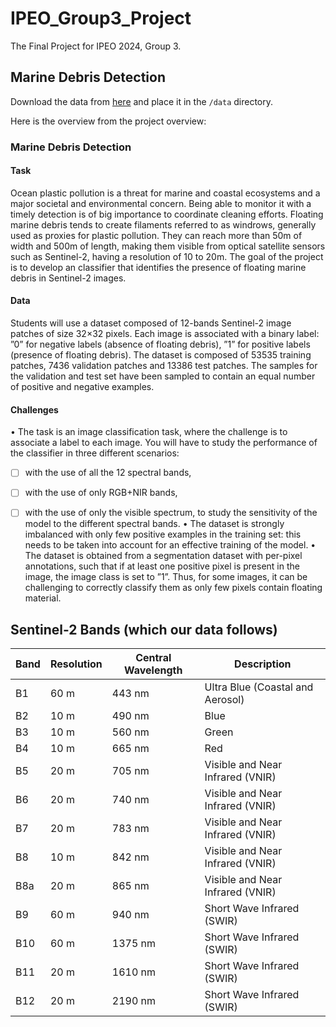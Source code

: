 # IPEO_Group3_Project
The Final Project for IPEO 2024, Group 3. 

## Marine Debris Detection

Download the data from [here](https://enacshare.epfl.ch/bY2wS5TcA4CefGks7NtXg) and place it in the `/data` directory.

Here is the overview from the project overview:

### Marine Debris Detection

#### Task 
Ocean plastic pollution is a threat for marine and coastal ecosystems and a major societal and environmental concern. Being able to monitor it with a timely detection is of big importance to coordinate cleaning efforts. Floating marine debris tends to create filaments referred to as windrows, generally used as proxies for plastic pollution. They can reach more than 50m of width and 500m of length, making them visible from optical satellite sensors such as Sentinel-2, having a resolution of 10 to 20m. The goal of the project is to develop an classifier that identifies the presence of floating marine debris in Sentinel-2 images.

#### Data 
Students will use a dataset composed of 12-bands Sentinel-2 image patches of size 32×32 pixels. Each image is associated with a binary label: ”0” for negative labels (absence of floating debris), ”1” for positive labels (presence of floating debris). The dataset is composed of 53535 training patches, 7436 validation patches and 13386 test patches. The samples for the validation and test set have been sampled to contain an equal number of positive and negative examples.

#### Challenges
• The task is an image classification task, where the challenge is to associate a label to each image.
You will have to study the performance of the classifier in three different scenarios: 
- [ ] with the use of all the 12 spectral bands,
- [ ] with the use of only RGB+NIR bands,
- [ ] with the use of only the visible spectrum,
to study the sensitivity of the model to the different spectral bands.
• The dataset is strongly imbalanced with only few positive examples in the training set: this needs
to be taken into account for an effective training of the model.
• The dataset is obtained from a segmentation dataset with per-pixel annotations, such that if at least
one positive pixel is present in the image, the image class is set to ”1”. Thus, for some images, it
can be challenging to correctly classify them as only few pixels contain floating material.



## Sentinel-2 Bands (which our data follows)
| Band  | Resolution | Central Wavelength | Description                       |
|-------|------------|---------------------|-----------------------------------|
| B1    | 60 m       | 443 nm             | Ultra Blue (Coastal and Aerosol) |
| B2    | 10 m       | 490 nm             | Blue                              |
| B3    | 10 m       | 560 nm             | Green                             |
| B4    | 10 m       | 665 nm             | Red                               |
| B5    | 20 m       | 705 nm             | Visible and Near Infrared (VNIR) |
| B6    | 20 m       | 740 nm             | Visible and Near Infrared (VNIR) |
| B7    | 20 m       | 783 nm             | Visible and Near Infrared (VNIR) |
| B8    | 10 m       | 842 nm             | Visible and Near Infrared (VNIR) |
| B8a   | 20 m       | 865 nm             | Visible and Near Infrared (VNIR) |
| B9    | 60 m       | 940 nm             | Short Wave Infrared (SWIR)       |
| B10   | 60 m       | 1375 nm            | Short Wave Infrared (SWIR)       |
| B11   | 20 m       | 1610 nm            | Short Wave Infrared (SWIR)       |
| B12   | 20 m       | 2190 nm            | Short Wave Infrared (SWIR)       |
